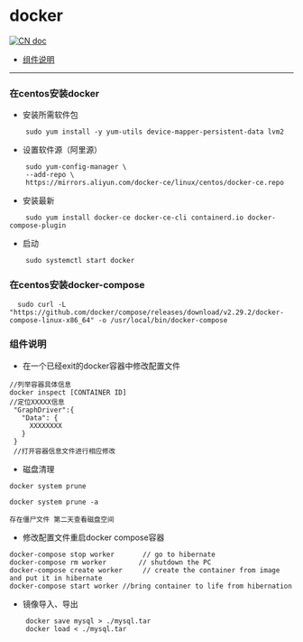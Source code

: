 # docker

[![CN doc](https://img.shields.io/badge/文档-中文版-blue.svg)](docker.md)

- [组件说明](#组件说明)

---

### 在centos安装docker
* 安装所需软件包
~~~
    sudo yum install -y yum-utils device-mapper-persistent-data lvm2
~~~
* 设置软件源（阿里源）
~~~
    sudo yum-config-manager \
    --add-repo \
    https://mirrors.aliyun.com/docker-ce/linux/centos/docker-ce.repo
~~~
* 安装最新
~~~
    sudo yum install docker-ce docker-ce-cli containerd.io docker-compose-plugin
~~~
* 启动
~~~
    sudo systemctl start docker
~~~

### 在centos安装docker-compose
~~~
  sudo curl -L "https://github.com/docker/compose/releases/download/v2.29.2/docker-compose-linux-x86_64" -o /usr/local/bin/docker-compose
~~~

### 组件说明
* 在一个已经exit的docker容器中修改配置文件
~~~
//列举容器具体信息
docker inspect [CONTAINER ID]
//定位XXXXX信息
 "GraphDriver":{
   "Data": {
     XXXXXXXX
   }
 }
 //打开容器信息文件进行相应修改
~~~
* 磁盘清理
~~~
docker system prune

docker system prune -a 

存在僵尸文件 第二天查看磁盘空间
~~~
* 修改配置文件重启docker compose容器
~~~
docker-compose stop worker       // go to hibernate
docker-compose rm worker        // shutdown the PC 
docker-compose create worker     // create the container from image and put it in hibernate
docker-compose start worker //bring container to life from hibernation
~~~
* 镜像导入、导出
~~~
    docker save mysql > ./mysql.tar
    docker load < ./mysql.tar
~~~
